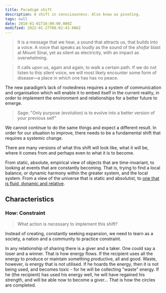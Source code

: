 ```yaml
---
title: Paradigm shift
description: A shift in consciousness. Also know as pivoting.
tags: null
date: 2019-01-01T16:00:00.000Z
modified: 2022-01-27T08:02:43.006Z
---
```


> It is a message that we hear, a sound that attracts us, that builds into a voice. A voice that speaks as loudly as the sound of the _shofar_ blast at Mount Sinai, yet as silent as electricity, with an impact as overwhelming.

> It calls upon us, again and again, to walk a certain path. If we do not listen to this silent voice, we will most likely encounter some form of disease&mdash;a place in which one has has no peace.

The new paradigm’s lack of rootedness requires a system of communication and organisation which will enable it to embed itself in the current reality, in order to implement the environment and relationships for a better future to emerge.

> Sage: "Only purpose (evolution) is to evolve into a better version of your previous self"

We cannot continue to do the same things and expect a different result. In order for our situation to improve, there needs to be a fundamental shift that requires a systemic change.

There are many versions of what this shift will look like, what it will be, where it comes from and perhaps even to what it is to become.

From static, absolute, empirical view of objects that are time-invariant, to looking at events that are constantly becoming. That is, trying to find a local balance, or dynamic harmony within the greater system, and the local system. From a view of the universe that is static and absolutist, to [one that is fluid, dynamic and relative](/posts/neshama/process_philosophy/).

## Characteristics

### How: Constraint

> What action is necessary to implement this shift?

Instead of creating, constantly seeking expansion, we need to learn as a society, a nation and a community to practice constraint.

In any relationship of sharing there is a giver and a taker. One could say a loser and a winner. That is how energy flows. If the recipient uses all the energy to produce or maintain something productive, all and good. Waste, however, is energy that is not utilised. If he hoards the energy, then it is not being used, and becomes toxic - for he will be collecting "waste" energy. If he (the recipient) has used his energy well, he will have regained his strength, and will be able now to become a giver... That is how the circles are completed.
